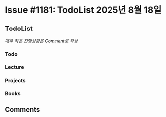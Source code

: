 # Issue #1181: TodoList 2025년 8월 18일

## TodoList

*매우 작은 진행상황은 Comment로 작성*

### Todo  

### Lecture

### Projects

### Books


## Comments

